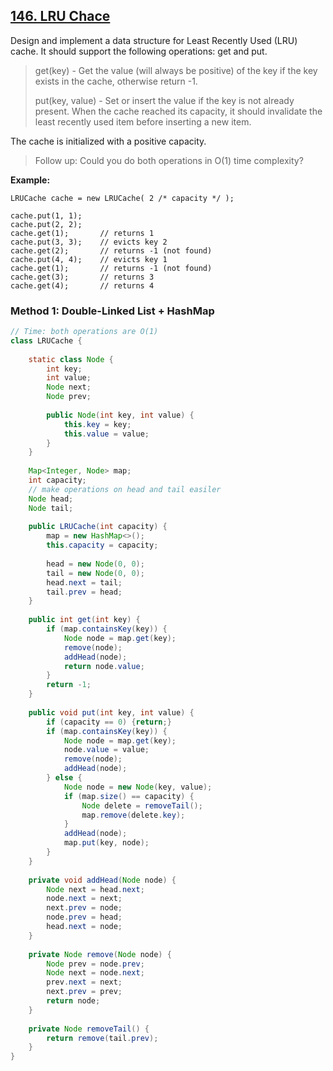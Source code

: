 ## [146. LRU Chace](https://leetcode.com/problems/lru-cache/)

Design and implement a data structure for Least Recently Used (LRU) cache. It should support the following operations: get and put.

>get(key) - Get the value (will always be positive) of the key if the key exists in the cache, otherwise return -1.  
>
>put(key, value) - Set or insert the value if the key is not already present. When the cache reached its capacity, it should invalidate the least recently used item before inserting a new item.  

The cache is initialized with a positive capacity.

>Follow up:
Could you do both operations in O(1) time complexity?

**Example:**
```
LRUCache cache = new LRUCache( 2 /* capacity */ );

cache.put(1, 1);
cache.put(2, 2);
cache.get(1);       // returns 1
cache.put(3, 3);    // evicts key 2
cache.get(2);       // returns -1 (not found)
cache.put(4, 4);    // evicts key 1
cache.get(1);       // returns -1 (not found)
cache.get(3);       // returns 3
cache.get(4);       // returns 4
```

### **Method 1**: Double-Linked List + HashMap
```java
// Time: both operations are O(1)
class LRUCache {
    
    static class Node {
        int key;
        int value;
        Node next;
        Node prev;
        
        public Node(int key, int value) {
            this.key = key;
            this.value = value;
        }
    }
    
    Map<Integer, Node> map;
    int capacity;
    // make operations on head and tail easiler
    Node head;
    Node tail;
    
    public LRUCache(int capacity) {
        map = new HashMap<>();
        this.capacity = capacity;
        
        head = new Node(0, 0);
        tail = new Node(0, 0);
        head.next = tail;
        tail.prev = head;
    }
    
    public int get(int key) {
        if (map.containsKey(key)) {
            Node node = map.get(key);
            remove(node);
            addHead(node);
            return node.value;
        }
        return -1;
    }
    
    public void put(int key, int value) {
        if (capacity == 0) {return;}
        if (map.containsKey(key)) {
            Node node = map.get(key);
            node.value = value;
            remove(node);
            addHead(node);
        } else {
            Node node = new Node(key, value);
            if (map.size() == capacity) {
                Node delete = removeTail();
                map.remove(delete.key);
            }
            addHead(node);
            map.put(key, node);
        }
    }
    
    private void addHead(Node node) {
        Node next = head.next;
        node.next = next;
        next.prev = node;
        node.prev = head;
        head.next = node;
    }
    
    private Node remove(Node node) {
        Node prev = node.prev;
        Node next = node.next;
        prev.next = next;
        next.prev = prev;
        return node;
    }
    
    private Node removeTail() {
        return remove(tail.prev);
    }
}
```